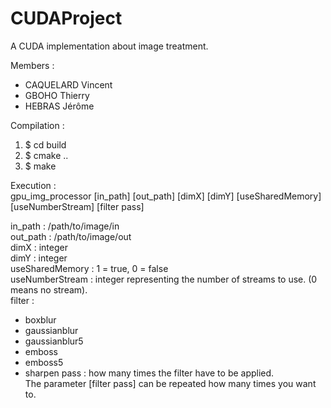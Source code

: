 # CUDAProject
A CUDA implementation about image treatment.

Members :
- CAQUELARD Vincent
- GBOHO Thierry
- HEBRAS Jérôme

Compilation :
1. $ cd build
2. $ cmake ..
3. $ make
  
Execution :  
gpu_img_processor \[in_path] \[out_path] \[dimX] \[dimY] \[useSharedMemory] \[useNumberStream] \[filter pass]  
  
in_path : /path/to/image/in  
out_path : /path/to/image/out  
dimX : integer  
dimY : integer  
useSharedMemory : 1 = true, 0 = false  
useNumberStream : integer representing the number of streams to use. (0 means no stream).  
filter :  
- boxblur
- gaussianblur
- gaussianblur5
- emboss
- emboss5
- sharpen
pass : how many times the filter have to be applied.  
The parameter \[filter pass] can be repeated how many times you want to.

